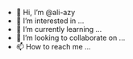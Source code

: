 - 👋 Hi, I’m @ali-azy
- 👀 I’m interested in ...
- 🌱 I’m currently learning ...
- 💞️ I’m looking to collaborate on ...
- 📫 How to reach me ...

<!---
ali-azy/ali-azy is a ✨ special ✨ repository because its `README.md` (this file) appears on your GitHub profile.
You can click the Preview link to take a look at your changes.
--->
